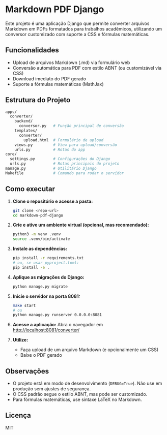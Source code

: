 # Markdown PDF Django

Este projeto é uma aplicação Django que permite converter arquivos Markdown em PDFs formatados para trabalhos acadêmicos, utilizando um conversor customizado com suporte a CSS e fórmulas matemáticas.

## Funcionalidades

- Upload de arquivos Markdown (.md) via formulário web
- Conversão automática para PDF com estilo ABNT (ou customizável via CSS)
- Download imediato do PDF gerado
- Suporte a fórmulas matemáticas (MathJax)

## Estrutura do Projeto

```bash
apps/
  converter/
    backend/
      conversor.py   # Função principal de conversão
    templates/
      converter/
        upload.html  # Formulário de upload
    views.py         # View para upload/conversão
    urls.py          # Rotas do app
core/
  settings.py        # Configurações do Django
  urls.py            # Rotas principais do projeto
manage.py            # Utilitário Django
Makefile             # Comando para rodar o servidor
```

## Como executar

1. **Clone o repositório e acesse a pasta:**

   ```bash
   git clone <repo-url>
   cd markdown-pdf-django
   ```

2. **Crie e ative um ambiente virtual (opcional, mas recomendado):**

   ```bash
   python3 -m venv .venv
   source .venv/bin/activate
   ```

3. **Instale as dependências:**

   ```bash
   pip install -r requirements.txt
   # ou, se usar pyproject.toml:
   pip install -e .
   ```

4. **Aplique as migrações do Django:**

   ```bash
   python manage.py migrate
   ```

5. **Inicie o servidor na porta 8081:**

   ```bash
   make start
   # ou
   python manage.py runserver 0.0.0.0:8081
   ```

6. **Acesse a aplicação:**
   Abra o navegador em [http://localhost:8081/converter/](http://localhost:8081/converter/)

7. **Utilize:**
   - Faça upload de um arquivo Markdown (e opcionalmente um CSS)
   - Baixe o PDF gerado

## Observações

- O projeto está em modo de desenvolvimento (`DEBUG=True`). Não use em produção sem ajustes de segurança.
- O CSS padrão segue o estilo ABNT, mas pode ser customizado.
- Para fórmulas matemáticas, use sintaxe LaTeX no Markdown.

## Licença

MIT
